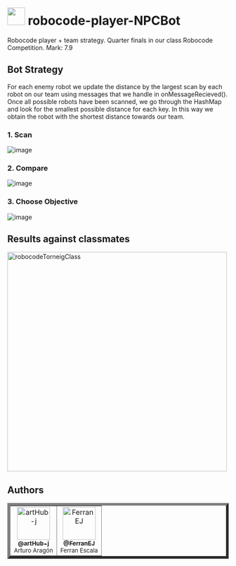 # <img src="https://github.com/artHub-j/robocode-player-NPCBot/assets/92806890/3f601599-0cf6-427a-be1a-8f06585c85e3" width="40" /> robocode-player-NPCBot
Robocode player + team strategy. Quarter finals in our class Robocode Competition. Mark: 7.9 

## Bot Strategy

For each enemy robot we update the distance by the largest scan by each robot on our team using messages that we handle in onMessageRecieved().
Once all possible robots have been scanned, we go through the HashMap and look for the smallest possible distance for each key. In this way we obtain the robot with the shortest distance towards our team.

### 1. Scan
![image](https://github.com/artHub-j/robocode-player-NPCBot/assets/92806890/04c64f35-c87b-4376-b9b9-6af692480cc3)
### 2. Compare
![image](https://github.com/artHub-j/robocode-player-NPCBot/assets/92806890/a8f802e8-eb95-444c-b43c-1a457e73f7b5)
### 3. Choose Objective
![image](https://github.com/artHub-j/robocode-player-NPCBot/assets/92806890/11631cd0-11c2-4bf9-9366-0d5b25a8c211)
## Results against classmates
<img src="https://github.com/artHub-j/robocode-player-NPCBot/assets/92806890/1ae16acd-4b79-447a-8213-3f47116211e7" width="500;" alt="robocodeTorneigClass"/>

## Authors

<table border="6">
  <tr>
    <td align="center">
      <a href="https://github.com/artHub-j">
        <img src="https://github.com/CulturaLink/culturalink-main/assets/92806890/416f28b8-f634-4ce7-ad76-b383863d5774" width="75px;" alt="artHub-j"/><br>
        <sub><b>@artHub-j</b></sub>
      </a><br/>
      <sub>Arturo Aragón</sub>
    </td> <!-- --------------------------------------------------------------------------------------------------------------------------------------- -->
    <td align="center">
      <a href="https://github.com/FerranEJ/">
        <img src="https://github.com/CulturaLink/culturalink-main/assets/92806890/afbe2348-87fe-47f9-809e-19de349a8b6b" width="75px;" alt="FerranEJ"/><br>
        <sub><b>@FerranEJ</b></sub>
      </a><br/>
      <sub>Ferran Escala</sub>
    </td> <!-- --------------------------------------------------------------------------------------------------------------------------------------- -->
  </tr>
</table>

